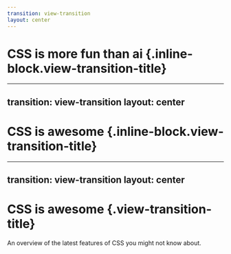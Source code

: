 ```yaml
---
transition: view-transition
layout: center
---
```


# CSS is more fun than ai {.inline-block.view-transition-title}

---
transition: view-transition
layout: center
---

# CSS is awesome {.inline-block.view-transition-title}



---
transition: view-transition
layout: center
---

# CSS is awesome {.view-transition-title}


An overview of the latest features of CSS you might not know about.


